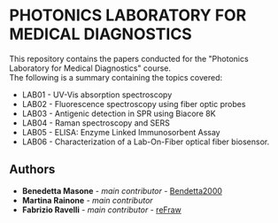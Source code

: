 # PHOTONICS LABORATORY FOR MEDICAL DIAGNOSTICS

This repository contains the papers conducted for the "Photonics Laboratory for Medical Diagnostics" course.  
The following is a summary containing the topics covered:

* LAB01 - UV-Vis absorption spectroscopy
* LAB02 - Fluorescence spectroscopy using fiber optic probes
* LAB03 - Antigenic detection in SPR using Biacore 8K
* LAB04 - Raman spectroscopy and SERS
* LAB05 - ELISA: Enzyme Linked Immunosorbent Assay
* LAB06 - Characterization of a Lab-On-Fiber optical fiber biosensor.

## Authors
* **Benedetta Masone** - *main contributor* - [Bendetta2000](https://github.com/Benedetta2000)
* **Martina Rainone** - *main contributor*
* **Fabrizio Ravelli** - *main contributor* - [reFraw](https://github.com/reFraw)
